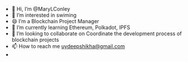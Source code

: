 - 👋 Hi, I’m @MaryLConley
- 👀 I’m interested in swiming
- 😄 I’m a Blockchain Project Manager
- 🌱 I’m currently learning Ethereum, Polkadot, IPFS
- 💞️ I’m looking to collaborate on Coordinate the development process of blockchain projects
- 📫 How to reach me uydeepshikha@gmail.com
- 
<!---
MaryLConley/MaryLConley is a ✨ special ✨ repository because its `README.md` (this file) appears on your GitHub profile.
You can click the Preview link to take a look at your changes.
--->
